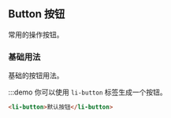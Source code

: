 ## Button 按钮
常用的操作按钮。

### 基础用法

基础的按钮用法。

:::demo 你可以使用 `li-button` 标签生成一个按钮。
```html
<li-button>默认按钮</li-button>
```